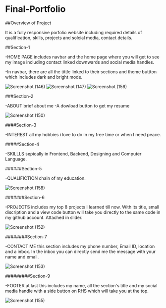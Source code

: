# Final-Portfolio

##Overview of Project

It is a fully responsive porfolio website including required details of qualification, skills, projects and solcial media, contact details.

##Section-1

-HOME PAGE includes navbar and the home page where you will get to see my image including contact linked downwards and social media handles.

-In navbar, there are all the tittle linked to their sections and theme buttton which includes dark and bright mode.

![Screenshot (146)](https://user-images.githubusercontent.com/96286863/152427102-202ed2eb-8237-4974-8bbf-4c370c376332.png)
![Screenshot (147)](https://user-images.githubusercontent.com/96286863/152427116-f38cad71-e429-414d-82b3-f4f7ca735e06.png)
![Screenshot (156)](https://user-images.githubusercontent.com/96286863/152428117-4a45f17f-3aa2-4d67-8bd6-1337b3432d03.png)

###Section-2

-ABOUT brief about me
-A dowload button to get my resume 

![Screenshot (150)](https://user-images.githubusercontent.com/96286863/152427483-2de564a5-55be-40cb-b4ff-0aa9c9fe9787.png)

####Section-3

-INTEREST all my hobbies i love to do in my free time or when I need peace.

#####Section-4

-SKILLLS sepically in Frontend, Backend, Designing and Computer Language.

######Section-5

-QUALIFICTION chain of my education.

![Screenshot (158)](https://user-images.githubusercontent.com/96286863/152428179-61c328e4-1237-4127-8586-50de5d3ff1b6.png)

#######Section-6

-PROJECTS includes my top 8 projects I learned till now. 
With its title, small discription and a view code button will take you directly to the same code in my github account.
Attached in slider.

![Screenshot (152)](https://user-images.githubusercontent.com/96286863/152427397-9030816a-6067-4c78-8a96-8ec3170488d7.png)

########Section-7

-CONTACT ME this section includes my phone number, Email ID, location and a inbox.
In the inbox you can directly send me the message with your name and email.


![Screenshot (153)](https://user-images.githubusercontent.com/96286863/152427383-c9185166-b865-4860-92c6-dbaa118613a1.png)


#########Section-9

-FOOTER at last this includes my name, all the section's title and my social media handle with a side button on RHS which will take you at the top.

![Screenshot (155)](https://user-images.githubusercontent.com/96286863/152427467-0ccbd7de-f6f4-470c-8714-414ec2067766.png)

